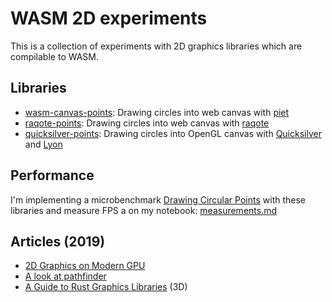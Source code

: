 WASM 2D experiments
===================

This is a collection of experiments with 2D graphics libraries which are compilable to WASM.

## Libraries

* [wasm-canvas-points](./wasm-canvas-points): Drawing circles into web canvas with [piet](https://github.com/linebender/piet)
* [raqote-points](./raqote-points): Drawing circles into web canvas with [raqote](https://github.com/jrmuizel/raqote)
* [quicksilver-points](./quicksilver-points/): Drawing circles into OpenGL canvas with [Quicksilver](https://ryanisaacg.com/quicksilver/) and [Lyon](https://github.com/nical/lyon)

## Performance

I'm implementing a microbenchmark [Drawing Circular Points](https://www.desultoryquest.com/blog/drawing-anti-aliased-circular-points-using-opengl-slash-webgl/) with these libraries and measure
FPS a on my notebook: [measurements.md](./measurements.md)

## Articles (2019)

* [2D Graphics on Modern GPU](https://raphlinus.github.io/rust/graphics/gpu/2019/05/08/modern-2d.html)
* [A look at pathfinder](https://nical.github.io/posts/a-look-at-pathfinder.html)
* [A Guide to Rust Graphics Libraries](https://wiki.alopex.li/AGuideToRustGraphicsLibraries2019) (3D)
